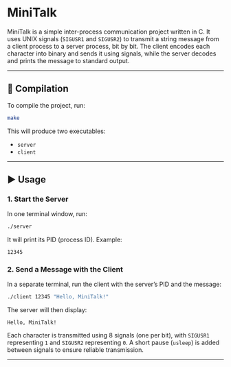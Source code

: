 # MiniTalk

MiniTalk is a simple inter-process communication project written in C. It uses UNIX signals (`SIGUSR1` and `SIGUSR2`) to transmit a string message from a client process to a server process, bit by bit. The client encodes each character into binary and sends it using signals, while the server decodes and prints the message to standard output.

---

## 🔧 Compilation

To compile the project, run:

```bash
make
```

This will produce two executables:

- `server`  
- `client`

---

## ▶️ Usage

### 1. Start the Server

In one terminal window, run:

```bash
./server
```

It will print its PID (process ID). Example:

```
12345
```

### 2. Send a Message with the Client

In a separate terminal, run the client with the server’s PID and the message:

```bash
./client 12345 "Hello, MiniTalk!"
```

The server will then display:

```
Hello, MiniTalk!
```

Each character is transmitted using 8 signals (one per bit), with `SIGUSR1` representing `1` and `SIGUSR2` representing `0`. A short pause (`usleep`) is added between signals to ensure reliable transmission.

---
